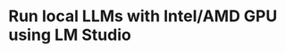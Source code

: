 # Run local LLMs with Intel/AMD GPU using LM Studio

<!--stackedit_data:
eyJoaXN0b3J5IjpbLTEzMzMzNTQ0NzFdfQ==
-->